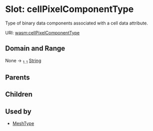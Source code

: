 
# Slot: cellPixelComponentType

Type of binary data components associated with a cell data attribute.

URI: [wasm:cellPixelComponentType](https://w3id.org/itk/wasmcellPixelComponentType)


## Domain and Range

None &#8594;  <sub>1..1</sub> [String](types/String.md)

## Parents


## Children


## Used by

 * [MeshType](MeshType.md)
